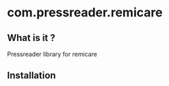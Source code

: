 # com.pressreader.remicare #

## What is it ? ##

Pressreader library for remicare

## Installation ##

